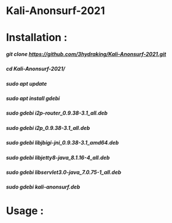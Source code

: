 # Kali-Anonsurf-2021

# Installation :

##### git clone https://github.com/3hydraking/Kali-Anonsurf-2021.git
##### cd Kali-Anonsurf-2021/
##### sudo apt update
##### sudo apt install gdebi
##### sudo gdebi i2p-router_0.9.38-3.1_all.deb
##### sudo gdebi i2p_0.9.38-3.1_all.deb
##### sudo gdebi libjbigi-jni_0.9.38-3.1_amd64.deb
##### sudo gdebi libjetty8-java_8.1.16-4_all.deb
##### sudo gdebi libservlet3.0-java_7.0.75-1_all.deb
##### sudo gdebi kali-anonsurf.deb

# Usage :

